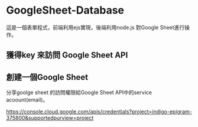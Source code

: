 # GoogleSheet-Database
這是一個表單程式，前端利用ejs實現，後端利用node.js 對Google Sheet進行操作。



## 獲得key 來訪問 Google Sheet API

## 創建一個Google Sheet
分享goolge sheet 的訪問權限給Google Sheet API中的service acoount(email)。    


https://console.cloud.google.com/apis/credentials?project=indigo-epigram-375800&supportedpurview=project



